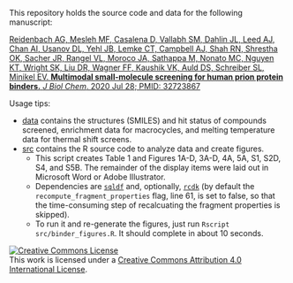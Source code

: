 This repository holds the source code and data for the following manuscript:

[Reidenbach AG, Mesleh MF, Casalena D, Vallabh SM, Dahlin JL, Leed AJ, Chan AI, Usanov DL, Yehl JB, Lemke CT, Campbell AJ, Shah RN, Shrestha OK, Sacher JR, Rangel VL, Moroco JA, Sathappa M, Nonato MC, Nguyen KT, Wright SK, Liu DR, Wagner FF, Kaushik VK, Auld DS, Schreiber SL, Minikel EV. **Multimodal small-molecule screening for human prion protein binders.** _J Biol Chem_. 2020 Jul 28; PMID: 32723867](https://pubmed.ncbi.nlm.nih.gov/32723867/)

Usage tips:

+ [data](/data/) contains the structures (SMILES) and hit status of compounds screened, enrichment data for macrocycles, and melting temperature data for thermal shift screens.
+ [src](/src/) contains the R source code to analyze data and create figures.
    + This script creates Table 1 and Figures 1A-D, 3A-D, 4A, 5A, S1, S2D, S4, and S5B. The remainder of the display items were laid out in Microsoft Word or Adobe Illustrator.
    + Dependencies are [`sqldf`](https://cran.r-project.org/web/packages/sqldf/) and, optionally, [`rcdk`](https://cran.r-project.org/web/packages/rcdk/index.html) (by default the `recompute_fragment_properties` flag, line 61, is set to false, so that the time-consuming step of recalcuating the fragment properties is skipped).
    + To run it and re-generate the figures, just run `Rscript src/binder_figures.R`. It should complete in about 10 seconds.

<a rel="license" href="http://creativecommons.org/licenses/by/4.0/"><img alt="Creative Commons License" style="border-width:0" src="https://i.creativecommons.org/l/by/4.0/88x31.png" /></a><br />This work is licensed under a <a rel="license" href="http://creativecommons.org/licenses/by/4.0/">Creative Commons Attribution 4.0 International License</a>.

